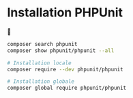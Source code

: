 # Installation PHPUnit

:shell:
```bash
composer search phpunit
composer show phpunit/phpunit --all 

# Installation locale
composer require --dev phpunit/phpunit

# Installation globale
composer global require phpunit/phpunit
```